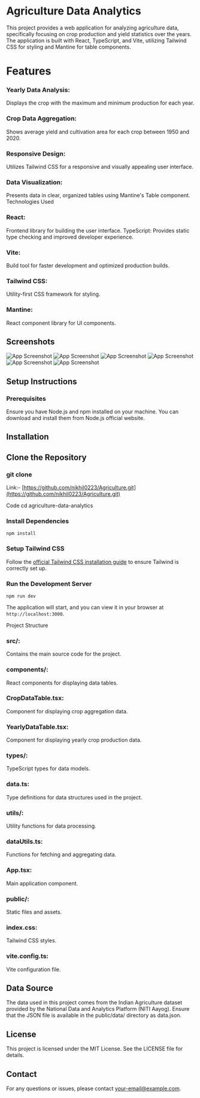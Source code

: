 # Agriculture Data Analytics
This project provides a web application for analyzing agriculture data, specifically focusing on crop production and yield statistics over the years. The application is built with React, TypeScript, and Vite, utilizing Tailwind CSS for styling and Mantine for table components.

# Features
### Yearly Data Analysis: 
Displays the crop with the maximum and minimum production for each year.
### Crop Data Aggregation: 
Shows average yield and cultivation area for each crop between 1950 and 2020.
### Responsive Design: 
Utilizes Tailwind CSS for a responsive and visually appealing user interface.
### Data Visualization:
 Presents data in clear, organized tables using Mantine's Table component.
Technologies Used
### React: 
Frontend library for building the user interface.
TypeScript: Provides static type checking and improved developer experience.
### Vite: 
Build tool for faster development and optimized production builds.
### Tailwind CSS: 
Utility-first CSS framework for styling.
### Mantine: 
React component library for UI components.


## Screenshots

![App Screenshot](./images/1.png)
![App Screenshot](./images/2.png)
![App Screenshot](./images/3.png)
![App Screenshot](./images/4.png)
![App Screenshot](./images/5.png)
![App Screenshot](./images/6.png)


## Setup Instructions
### Prerequisites
Ensure you have Node.js and npm installed on your machine. You can download and install them from Node.js official website.

## Installation
## Clone the Repository

### git clone 
Link:- [https://github.com/nikhil0223/Agriculture.git](https://github.com/nikhil0223/Agriculture.git)

Code cd agriculture-data-analytics

### Install Dependencies
```
npm install
```
### Setup Tailwind CSS

Follow the [official Tailwind CSS installation guide](https://tailwindcss.com/docs/guides/vite) to ensure Tailwind is correctly set up.

### Run the Development Server
```
npm run dev
```
The application will start, and you can view it in your browser at `http://localhost:3000`.

Project Structure

### src/:
Contains the main source code for the project.
### components/: 
React components for displaying data tables.
### CropDataTable.tsx: 
Component for displaying crop aggregation data.
### YearlyDataTable.tsx: 
Component for displaying yearly crop production data.
### types/: 
TypeScript types for data models.
### data.ts: 
Type definitions for data structures used in the project.
### utils/: 
Utility functions for data processing.
### dataUtils.ts: 
Functions for fetching and aggregating data.
### App.tsx: 
Main application component.
### public/: 
Static files and assets.

### index.css: 
Tailwind CSS styles.

### vite.config.ts: 
Vite configuration file.

## Data Source
The data used in this project comes from the Indian Agriculture dataset provided by the National Data and Analytics Platform (NITI Aayog). Ensure that the JSON file is available in the public/data/ directory as data.json.

## License
This project is licensed under the MIT License. See the LICENSE file for details.

## Contact
For any questions or issues, please contact your-email@example.com.

